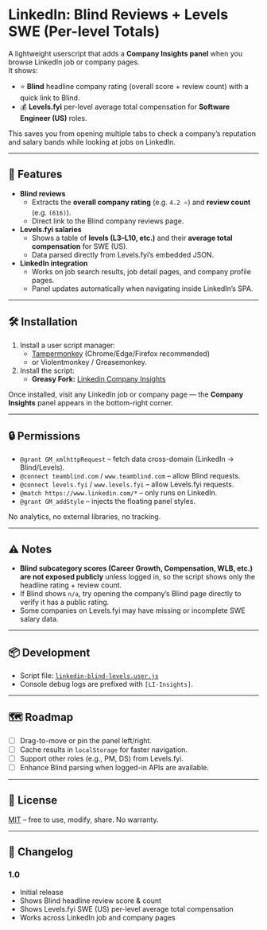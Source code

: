 # LinkedIn: Blind Reviews + Levels SWE (Per-level Totals)

A lightweight userscript that adds a **Company Insights panel** when you browse LinkedIn job or company pages.  
It shows:

- ⭐ **Blind** headline company rating (overall score + review count) with a quick link to Blind.
- 💰 **Levels.fyi** per-level average total compensation for **Software Engineer (US)** roles.

This saves you from opening multiple tabs to check a company’s reputation and salary bands while looking at jobs on LinkedIn.

---

## 📸 Features

- **Blind reviews**
  - Extracts the **overall company rating** (e.g. `4.2 ⭐`) and **review count** (e.g. `(616)`).
  - Direct link to the Blind company reviews page.
- **Levels.fyi salaries**
  - Shows a table of **levels (L3–L10, etc.)** and their **average total compensation** for SWE (US).
  - Data parsed directly from Levels.fyi’s embedded JSON.
- **LinkedIn integration**
  - Works on job search results, job detail pages, and company profile pages.
  - Panel updates automatically when navigating inside LinkedIn’s SPA.

---

## 🛠 Installation

1. Install a user script manager:
   - [Tampermonkey](https://www.tampermonkey.net/) (Chrome/Edge/Firefox recommended)  
   - or Violentmonkey / Greasemonkey.
2. Install the script:
   - **Greasy Fork:** [Linkedin Company Insights](https://greasyfork.org/en/scripts/548292-linkedin-company-insights)

Once installed, visit any LinkedIn job or company page — the **Company Insights** panel appears in the bottom-right corner.

---

## 🔒 Permissions

- `@grant GM_xmlhttpRequest` – fetch data cross-domain (LinkedIn → Blind/Levels).
- `@connect teamblind.com` / `www.teamblind.com` – allow Blind requests.
- `@connect levels.fyi` / `www.levels.fyi` – allow Levels.fyi requests.
- `@match https://www.linkedin.com/*` – only runs on LinkedIn.
- `@grant GM_addStyle` – injects the floating panel styles.

No analytics, no external libraries, no tracking.

---

## ⚠️ Notes

- **Blind subcategory scores (Career Growth, Compensation, WLB, etc.) are not exposed publicly** unless logged in, so the script shows only the headline rating + review count.
- If Blind shows `n/a`, try opening the company’s Blind page directly to verify it has a public rating.
- Some companies on Levels.fyi may have missing or incomplete SWE salary data.

---

## 📦 Development

- Script file: [`linkedin-blind-levels.user.js`](./linkedin-blind-levels.user.js)  
- Console debug logs are prefixed with `[LI-Insights]`.

---

## 🗺 Roadmap

- [ ] Drag-to-move or pin the panel left/right.  
- [ ] Cache results in `localStorage` for faster navigation.  
- [ ] Support other roles (e.g., PM, DS) from Levels.fyi.  
- [ ] Enhance Blind parsing when logged-in APIs are available.

---

## 📜 License

[MIT](./LICENSE) – free to use, modify, share. No warranty.

---

## 🔄 Changelog

### 1.0
- Initial release
- Shows Blind headline review score & count
- Shows Levels.fyi SWE (US) per-level average total compensation
- Works across LinkedIn job and company pages
